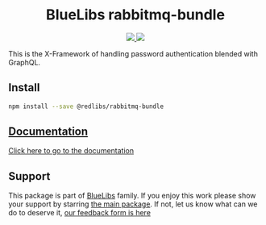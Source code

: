 <h1 align="center">BlueLibs rabbitmq-bundle</h1>

<p align="center">
  <a href="https://travis-ci.org/bluelibs/rabbitmq-bundle">
    <img src="https://api.travis-ci.org/bluelibs/rabbitmq-bundle.svg?branch=master" />
  </a>
  <a href="https://coveralls.io/github/bluelibs/rabbitmq-bundle?branch=main">
    <img src="https://coveralls.io/repos/github/bluelibs/rabbitmq-bundle/badge.svg?branch=main" />
  </a>
</p>

This is the X-Framework of handling password authentication blended with GraphQL.

## Install

```bash
npm install --save @redlibs/rabbitmq-bundle
```

## [Documentation](./DOCUMENTATION.md)

[Click here to go to the documentation](./DOCUMENTATION.md)

## Support

This package is part of [BlueLibs](https://www.bluelibs.com) family. If you enjoy this work please show your support by starring [the main package](https://github.com/bluelibs/bluelibs). If not, let us know what can we do to deserve it, [our feedback form is here](https://forms.gle/DTMg5Urgqey9QqLFA)
